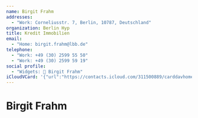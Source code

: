 ```yaml
---
name: Birgit Frahm
addresses:
  - "Work: Corneliusstr. 7, Berlin, 10787, Deutschland"
organization: Berlin Hyp
title: Kredit Immobilien
email:
  - "Home: birgit.frahm@lbb.de"
telephone:
  - "Work: +49 (30) 2599 55 50"
  - "Work: +49 (30) 2599 59 19"
social profile:
  - "Widgets: 🔄 Birgit Frahm"
iCloudVCard: '{"url":"https://contacts.icloud.com/311500889/carddavhome/card/MWNmNTMyNTgtYTcxYS00NDliLWE0OGItNDk0MjVjYjQ5ZDUy.vcf","etag":"\"kmfhbxtx\"","data":"BEGIN:VCARD\r\nVERSION:3.0\r\nFN:\r\nN:Frahm;Birgit;;;\r\nUID:1cf53258-a71a-449b-a48b-49425cb49d52\r\nADR;TYPE=WORK:;;Corneliusstr. 7;Berlin;;10787;Deutschland;\r\nPRODID:ez-vcard 0.9.13-fc\r\nREV:2025-04-03T22:15:01Z\r\nORG:Berlin Hyp;\r\nTITLE:Kredit Immobilien\r\nEMAIL;TYPE=HOME:birgit.frahm@lbb.de\r\nTEL;TYPE=WORK:+49 (30) 2599 55 50\r\nTEL;TYPE=WORK:+49 (30) 2599 59 19\r\nX-SOCIALPROFILE;CHARSET=UTF-8;TYPE=widgets:🔄 Birgit Frahm\r\nEND:VCARD"}'
---
```

# Birgit Frahm